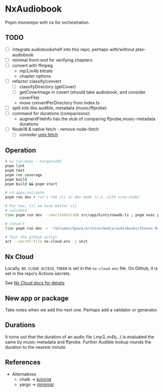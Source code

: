 
# NxAudiobook

Pnpm monorepo with nx for orchestration.

## TODO

- [ ] integrate audiobookshelf into this repo, perhaps with/without plex-audiobook
- [ ] minimal front-end for verifying chapters
- [ ] convert with ffmpeg
  - mp3,m4b bitrate
  - chapter options
- [ ] refactor classify/convert
  - [ ] classifyDirectory (getCover)
  - [ ] getCoverImage in covert (should take audiobook, and consider coverFile)
  - move convertPerDirectory from index.ts
- [ ] split into libs audible, metadata (music/ffprobe)
- [ ] command for durations (comparisons):
  - augmentFileInfo has the stub of comparing ffprobe,music-metadata durations
- [ ] Node18 & native fetch - remove node-fetch
  - [ ] consider [unjs fetch](https://github.com/unjs/ohmyfetch)

## Operation

```bash
# nx run-many --target=XXX
pnpm lint
pnpm test
pnpm run coverage
pnpm build
pnpm build && pnpm start

# cd apps/validate
pnpm run dev # run's the cli in dev mode (i.e. with vite-node)

# For now, til we have better cli
# validate
time pnpm run dev --rewriteHintsDB src/app/hints/newdb.ts ; pnpm exec prettier --write src/app/hints/newdb.ts ; difft src/app/hints/*db.ts

# convert
time pnpm run dev -r '/Volumes/Space/archive/media/audiobooks/Steven Brust - Khaavren Romances/' --convertDir /Volumes/Space/Reading/convert

# Test the github action
act --secret-file nx-cloud.env -j unit
```

## Nx Cloud

Locally, `NX_CLOUD_ACCESS_TOKEN` is set in the `nx-cloud.env` file.
On Github, it is set in the repo's Actions secrets.

See [Nx Cloud docs for details](https://nx.dev/nx-cloud/account/access-tokens)

## New app or package

Take notes when we add the next one. Perhaps add a validator or generator.

## Durations

It turns out that the duration of an audio file (.mp3,.m4b,..) is evaluated the same by music-metadata and ffprobe.
Further Audible lookup rounds the duration to the nearest minute.

## References

- Alternatives
  - chalk -> [kolorist](https://github.com/marvinhagemeister/kolorist)
  - yargs -> [minimist](https://github.com/minimistjs/minimist)
